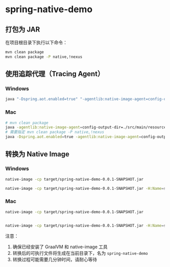 # spring-native-demo

## 打包为 JAR

在项目根目录下执行以下命令：

```bash
mvn clean package
mvn clean package -P native,!nexus
```

## 使用追踪代理（Tracing Agent）

### Windows
```bash
java "-Dspring.aot.enabled=true" "-agentlib:native-image-agent=config-output-dir=./src/main/resources/META-INF/native-image" -jar "target/spring-native-demo-0.0.1-SNAPSHOT.jar"
```

### Mac
```bash
# mvn clean package
java -agentlib:native-image-agent=config-output-dir=./src/main/resources/META-INF/native-image -jar target/spring-native-demo-0.0.1-SNAPSHOT.jar
# 需要指定 mvn clean package -P native,!nexus
java -Dspring.aot.enabled=true -agentlib:native-image-agent=config-output-dir=./src/main/resources/META-INF/native-image -jar target/spring-native-demo-0.0.1-SNAPSHOT.jar
```



## 转换为 Native Image

### Windows
```bash
native-image -cp target/spring-native-demo-0.0.1-SNAPSHOT.jar 

native-image -cp target/spring-native-demo-0.0.1-SNAPSHOT.jar -H:Name=spring-native-demo -H:ReflectionConfigurationFiles=src/main/resources/META-INF/native-image/reflect-config.json -H:ResourceConfigurationFiles=src/main/resources/META-INF/native-image/resource-config.json -H:DynamicProxyConfigurationFiles=src/main/resources/META-INF/native-image/proxy-config.json
```

### Mac
```bash
native-image -cp target/spring-native-demo-0.0.1-SNAPSHOT.jar


native-image -cp target/spring-native-demo-0.0.1-SNAPSHOT.jar -H:Name=spring-native-demo -H:ReflectionConfigurationFiles=src/main/resources/META-INF/native-image/reflect-config.json -H:ResourceConfigurationFiles=src/main/resources/META-INF/native-image/resource-config.json -H:DynamicProxyConfigurationFiles=src/main/resources/META-INF/native-image/proxy-config.json
```

注意：
1. 确保已经安装了 GraalVM 和 native-image 工具
2. 转换后的可执行文件将生成在当前目录下，名为 `spring-native-demo`
3. 转换过程可能需要几分钟时间，请耐心等待